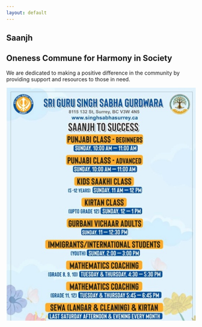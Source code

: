 ```yaml
---
layout: default
---
```


## Saanjh 
## Oneness Commune for Harmony in Society
        
We are dedicated to making a positive difference in the community by providing support and resources to those in need.

![Saanjh Image](assets/Saanjh.jpg)

